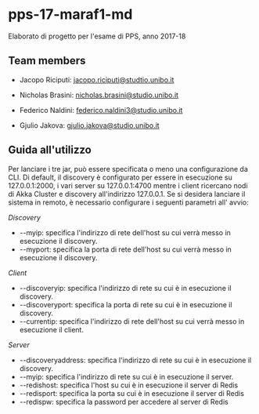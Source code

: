 # **pps-17-maraf1-md**
Elaborato di progetto per l'esame di PPS, anno 2017-18

## Team members
 * Jacopo Riciputi: [jacopo.riciputi@studtio.unibo.it](mailto:jacopo.riciputi@studio.unibo.it)
 
 * Nicholas Brasini: [nicholas.brasini@studio.unibo.it](mailto:nicholas.brasini@studio.unibo.it)
 
 * Federico Naldini: [federico.naldini3@studio.unibo.it](mailto:federico.naldini3@studio.unibo.it)
 
 * Gjulio Jakova: [gjulio.jakova@studio.unibo.it](mailto:gjulio.jakova@studio.unibo.it)
 
 ## Guida all'utilizzo
 Per lanciare i tre jar, può essere specificata o meno una configurazione da CLI.
 Di default, il discovery è configurato per essere in esecuzione su 127.0.0.1:2000, i vari server su 127.0.0.1:4700
 mentre i client ricercano nodi di Akka Cluster e discovery all'indirizzo 127.0.0.1.
 Se si desidera lanciare il sistema in remoto, è necessario configurare i seguenti parametri all' avvio:
 
 *Discovery*
 * --myip: specifica l'indirizzo di rete dell'host su cui verrà messo in esecuzione il discovery.
 * --myport: specifica la porta di rete dell'host su cui verrà messo in esecuzione il discovery.
 
  *Client*
  * --discoveryip:  specifica l'indirizzo di rete su cui è in esecuzione il discovery.
  * --discoveryport:  specifica la porta di rete su cui è in esecuzione il discovery.
  * --currentip: specifica l'indirizzo di rete dell'host su cui verrà messo in esecuzione il client.
  
  *Server*
  * --discoveryaddress:  specifica l'indirizzo di rete su cui è in esecuzione il discovery.
  * --myip:  specifica l'indirizzo di rete su cui è in esecuzione il server.
  * --redishost:  specifica l'host su cui è in esecuzione il server di Redis
  * --redisport:  specifica la porta su cui è in esecuzione il server di Redis 
  * --redispw:  specifica la password per accedere al server di Redis
 
 
